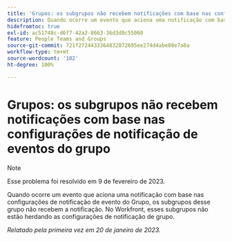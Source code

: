 ```yaml
---
title: 'Grupos: os subgrupos não recebem notificações com base nas configurações de notificação de eventos do grupo'
description: Quando ocorre um evento que aciona uma notificação com base nas configurações de notificação de evento do Grupo, os subgrupos desse grupo não recebem a notificação. No Workfront, esses subgrupos não estão herdando as configurações de notificação de grupo.
hidefromtoc: true
exl-id: ac51748c-d6f7-42a2-8663-36d3d8c55060
feature: People Teams and Groups
source-git-commit: 721f2724433364832072695ee274d4abe08e7a8a
workflow-type: tm+mt
source-wordcount: '102'
ht-degree: 100%

---
```


# Grupos: os subgrupos não recebem notificações com base nas configurações de notificação de eventos do grupo

>[!NOTE]
>
>Esse problema foi resolvido em 9 de fevereiro de 2023.

Quando ocorre um evento que aciona uma notificação com base nas configurações de notificação de evento do Grupo, os subgrupos desse grupo não recebem a notificação. No Workfront, esses subgrupos não estão herdando as configurações de notificação de grupo.

_Relatado pela primeira vez em 20 de janeiro de 2023._

